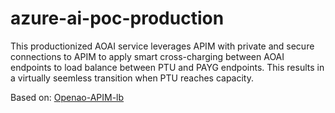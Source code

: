 # azure-ai-poc-production
This productionized AOAI service leverages APIM with private and secure connections to APIM to apply smart cross-charging between AOAI endpoints to load balance between PTU and PAYG endpoints. This results in a virtually seemless transition when PTU reaches capacity.

Based on: [Openao-APIM-lb](https://github.com/Azure-Samples/openai-apim-lb)
